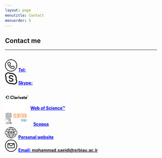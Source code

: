 ```yaml
---
layout: page
menutitle: Contact
menuorder: 5
---
```

## __Contact me__
_________________________________________________________________________________________________________________________________________________________________________


<br/> <img width="40" height="40" alt="Target" src="/assets//call.png"> __<a href="" style="color: blue;"> Tel: </a>__ 
<br/> <img width="40" height="40" alt="Target" src="/assets//skype.png"> __<a href="" style="color: blue;">Skype: </a>__ 
<br/> <img width="80" height="80" alt="Target" src="/assets//clarivate.png"> __<a href="https://www.webofscience.com/wos/author/record/2423812" style="color: blue;">Web of Science™</a>__
<br/> <img width="90" height="50" alt="Target" src="/assets//scopus.jpg"> __<a href="https://www.scopus.com/authid/detail.uri?authorId=57224572489" style="color: blue;">Scopus</a>__
<br/> <img width="40" height="40" alt="Target" src="/assets//web.png"> __<a href="https://mohammadsaeedi-wrm.github.io/" style="color: blue;">Personal website</a>__
 <br/> <img width="40" height="40" alt="Target" src="/assets//email.png"> __<a href="" style="color: blue;">Email: mohammad.saeidi@srbiau.ac.ir </a>__ 
